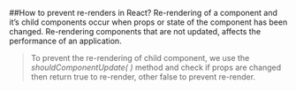 ##How to prevent re-renders in React?
Re-rendering of a component and it’s child components occur when props or state of the component has been changed.
Re-rendering components that are not updated, affects the performance of an application.

> To prevent the re-rendering of child component, we use the *shouldComponentUpdate( )* method and check if props are changed then return true to re-render, other false to prevent re-render.